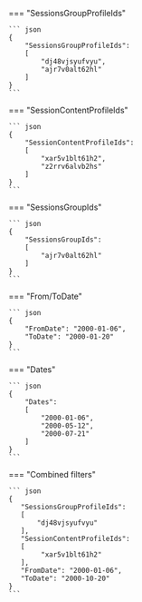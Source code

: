 === "SessionsGroupProfileIds"

    ``` json
    {
        "SessionsGroupProfileIds": 
        [
            "dj48vjsyufvyu",
            "ajr7v0alt62hl"
        ]
    }
    ```

=== "SessionContentProfileIds"

    ``` json
    {
        "SessionContentProfileIds": 
        [
            "xar5v1blt61h2",
            "z2rrv6alvb2hs"
        ]
    }
    ```

=== "SessionsGroupIds"

    ``` json
    {
        "SessionsGroupIds": 
        [
            "ajr7v0alt62hl"
        ]
    }
    ```

=== "From/ToDate"

    ``` json
    {
        "FromDate": "2000-01-06",
        "ToDate": "2000-01-20"
    }
    ```

=== "Dates"

    ``` json
    {
        "Dates": 
        [
            "2000-01-06",
            "2000-05-12",
            "2000-07-21"
        ]
    }
    ```

=== "Combined filters"

    ``` json
    {
       "SessionsGroupProfileIds": 
       [
           "dj48vjsyufvyu"
       ],
       "SessionContentProfileIds": 
       [
            "xar5v1blt61h2"
       ],
       "FromDate": "2000-01-06",
       "ToDate": "2000-10-20"
    }
    ```
